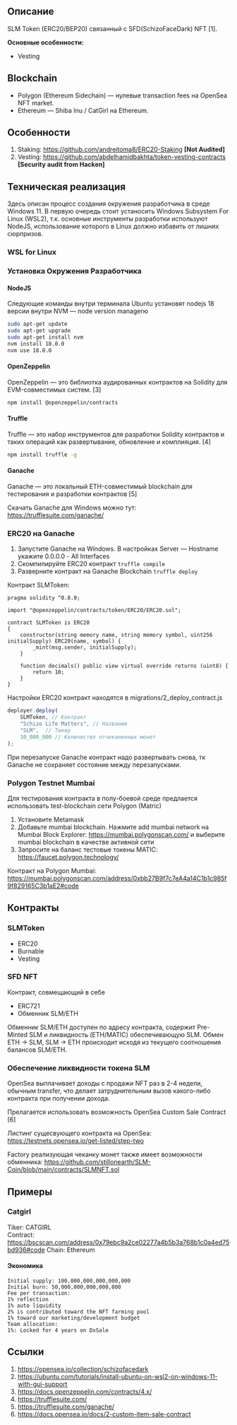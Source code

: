 ## Описание

SLM Token (ERC20/BEP20) связанный с SFD(SchizoFaceDark) NFT [1].

**Основные особенности:**

* Vesting

## Blockchain

* Polygon (Ethereum Sidechain) — нулевые transaction fees на OpenSea NFT market.
* Ethereum — Shiba Inu / CatGirl на Ethereum.

## Особенности

1. Staking: https://github.com/andreitoma8/ERC20-Staking **[Not Audited]**
2. Vesting: https://github.com/abdelhamidbakhta/token-vesting-contracts **[Security audit from Hacken]**

## Техническая реализация

Здесь описан процесс создания окружения разработчика в среде Windows 11. В первую очередь стоит устаносить Windows Subsystem For Linux (WSL2), т.к. основные инструменты разработки используют NodeJS, использование которого в Linux должно избавить от лишних сюрпризов.

### WSL for Linux

### Установка Окружения Разработчика

#### NodeJS

Следующие команды внутри терминала Ubuntu установят nodejs 18 версии внутри NVM — node version managerю

```bash
sudo apt-get update
sudo apt-get upgrade
sudo apt-get install nvm
nvm install 18.0.0
nvm use 18.0.0 
```

#### OpenZeppelin

OpenZeppelin — это библиотка аудированных контрактов на Solidity для EVM-совместимых систем. [3]

```bash
npm install @openzeppelin/contracts
```

#### Truffle 

Truffle — это набор инструментов для разработки Solidity контрактов и таких операций как развертывание, обновление и комплияция. [4]

```bash
npm install truffle -g
```

#### Ganache

Ganache — это локальный ETH-совместимый blockchain для тестирования и разработки контрактов [5]

Скачать Ganache для Windows можно тут: <https://trufflesuite.com/ganache/>

### ERC20 на Ganache

1. Запустите Ganache на Windows. В настройках Server — Hostname укажите 0.0.0.0 - All Interfaces
2. Скомпилируйте ERC20 контракт ```truffle compile```
3. Разверните контракт на Ganache Blockchain ```truffle deploy``` 

Контракт SLMToken:

```solidity
pragma solidity ^0.8.9;

import "@openzeppelin/contracts/token/ERC20/ERC20.sol";

contract SLMToken is ERC20 
{
    constructor(string memory name, string memory symbol, uint256 initialSupply) ERC20(name, symbol) {
        _mint(msg.sender, initialSupply);
    }
    
    function decimals() public view virtual override returns (uint8) {
        return 10;
    }
}
```

Настройки ERC20 контракт находятся в migrations/2_deploy_contract.js

```javascript
deployer.deploy(
    SLMToken, // Контракт
    "Schizo Life Matters", // Название
    "SLM",  // Тикер
    10_000_000 // Количество отчеканенных монет
);

```

При перезапуске Ganache контракт надо развертывать снова, тк Ganache не сохраняет состояние между перезапусками.

### Polygon Testnet Mumbai

Для тестирования контракта в полу-боевой среде предлается использовать test-blockchain сети Polygon (Matric)

1. Установите Metamask
2. Добавьте mumbai blockchain. Нажмите add mumbai network на Mumbai Block Explorer: https://mumbai.polygonscan.com/ и выберите mumbai blockchain в качестве активной сети
3. Запросите на баланс тестовые токены MATIC: https://faucet.polygon.technology/

Контракт на Polygon Mumbai: https://mumbai.polygonscan.com/address/0xbb27B9f7c7eA4a14C1b1c985f9f829165C3b1aE2#code

## Контракты

### SLMToken

* ERC20
* Burnable
* Vesting

### SFD NFT

Контракт, совмещающий в себе

* ERC721 
* Обменник SLM/ETH

Обменник SLM/ETH доступен по адресу контракта, содержит Pre-Minted SLM и ликвидность (ETH/MATIC) обеспечивающую SLM. Обмен ETH -> SLM, SLM -> ETH происходит исходя из текущего соотношения балансов SLM/ETH.

### Обеспечение ликвидности токена SLM

OpenSea выплачивает доходы с продажи NFT раз в 2-4 недели, обычным transfer, что делает затруднительным вызов какого-либо контракта при получении дохода.

Прелагается использовать возможность OpenSea Custom Sale Contract [6]

Листинг сущесвующего контракта на OpenSea: https://testnets.opensea.io/get-listed/step-two

Factory реализующая чеканку монет также имеет возможности обменника: https://github.com/stillonearth/SLM-Coin/blob/main/contracts/SLMNFT.sol

## Примеры

### Catgirl

Tiker: CATGIRL\
Contract: https://bscscan.com/address/0x79ebc9a2ce02277a4b5b3a768b1c0a4ed75bd936#code
Chain: Ethereum

#### Экономика

```
Initial supply: 100,000,000,000,000,000
Initial burn: 50,000,000,000,000,000
Fee per transaction:
1% reflection
1% auto liquidity
2% is contributed toward the NFT farming pool
1% toward our marketing/development budget
Team allocation:
1%: Locked for 4 years on DxSale
```
    
## Ссылки 

1. https://opensea.io/collection/schizofacedark
2. https://ubuntu.com/tutorials/install-ubuntu-on-wsl2-on-windows-11-with-gui-support
3. https://docs.openzeppelin.com/contracts/4.x/
4. https://trufflesuite.com/
5. https://trufflesuite.com/ganache/
6. https://docs.opensea.io/docs/2-custom-item-sale-contract